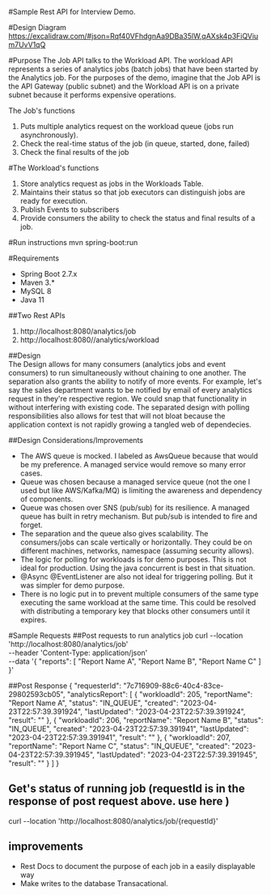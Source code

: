 
#Sample Rest API for Interview Demo.

#Design Diagram
https://excalidraw.com/#json=Rqf40VFhdgnAa9DBa35lW,qAXsk4p3FiQVium7UvV1qQ

#Purpose
The Job API talks to the Workload API.  The workload API represents a series of analytics jobs (batch jobs) that have been started by the Analytics job.  For the purposes of the demo, imagine that the Job API is the API Gateway (public subnet) and the Workload API is on a private subnet because it performs expensive operations.

The Job's functions 
1. Puts multiple analytics request on the workload queue (jobs run asynchronously). 
2. Check the real-time status of the job (in queue, started, done, failed)
3. Check the final results of the job 

#The Workload's functions
1. Store analytics request as jobs in the Workloads Table.
2. Maintains their status so that job executors can distinguish jobs are ready for execution.
3. Publish Events to subscribers
4. Provide consumers the ability to check the status and final results of a job.

#Run instructions
mvn spring-boot:run

#Requirements
* Spring Boot 2.7.x
* Maven 3.*
* MySQL 8
* Java 11

##Two Rest APIs
1. http://localhost:8080/analytics/job
2. http://localhost:8080//analytics/workload

##Design  
The Design allows for many consumers (analytics jobs and event consumers) to run simultaneously without chaining to one another.
The separation also grants the ability to notify of more events. For example, let's say the sales department wants to be notified by email of every analytics request in they're respective region.
We could snap that functionality in without interfering with existing code. The separated design with polling responsibilities also allows for test that will not bloat because the application context is not rapidly growing a tangled web of dependecies.     
    

##Design Considerations/Improvements
* The AWS queue is mocked. I labeled as AwsQueue because that would be my preference.  A managed service would remove so many error cases.
* Queue was chosen because a managed service queue (not the one I used but like AWS/Kafka/MQ) is limiting the awareness and dependency of components.
* Queue was chosen over SNS (pub/sub) for its resilience. A managed queue has built in retry mechanism. But pub/sub is intended to fire and forget.
* The separation and the queue also gives scalability. The consumers/jobs can scale vertically or horizontally. They could be on different machines, networks, namespace (assuming security allows).               
* The logic for polling for workloads is for demo purposes.  This is not ideal for production. Using the java concurrent is best in that situation.
* @Async @EventListener are  also not ideal for triggering polling. But it was simpler for demo purpose.
* There is no logic put in to prevent multiple consumers of the same type executing the same workload at the same time.  This could be resolved with distributing a temporary key that blocks other consumers until it expires.   
     
#Sample Requests
##Post requests to run analytics job 
curl --location 'http://localhost:8080/analytics/job' \
--header 'Content-Type: application/json' \
--data '{
    "reports": [
        "Report Name A",
        "Report Name B",
        "Report Name C"
    ]
}' 

##Post Response 
{
    "requesterId": "7c716909-88c6-40c4-83ce-29802593cb05",
    "analyticsReport": [
        {
            "workloadId": 205,
            "reportName": "Report Name A",
            "status": "IN_QUEUE",
            "created": "2023-04-23T22:57:39.391924",
            "lastUpdated": "2023-04-23T22:57:39.391924",
            "result": ""
        },
        {
            "workloadId": 206,
            "reportName": "Report Name B",
            "status": "IN_QUEUE",
            "created": "2023-04-23T22:57:39.391941",
            "lastUpdated": "2023-04-23T22:57:39.391941",
            "result": ""
        },
        {
            "workloadId": 207,
            "reportName": "Report Name C",
            "status": "IN_QUEUE",
            "created": "2023-04-23T22:57:39.391945",
            "lastUpdated": "2023-04-23T22:57:39.391945",
            "result": ""
        }
    ]
}


## Get's status of running job  (requestId is in the response of post request above. use here )
curl --location 'http://localhost:8080/analytics/job/{requestId}'

## improvements 
* Rest Docs to document the purpose of each job in a easily displayable way
* Make writes to the database Transacational. 